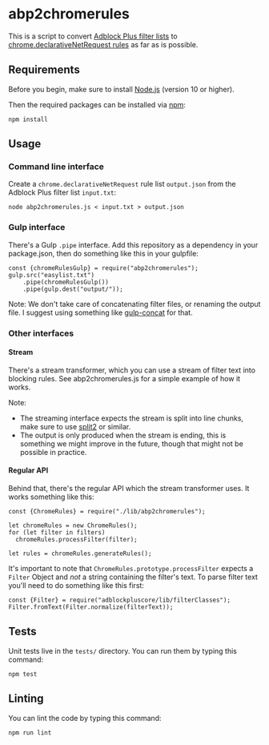 # abp2chromerules

This is a script to convert [Adblock Plus filter lists](https://adblockplus.org/filters)
to [chrome.declarativeNetRequest rules](https://developer.chrome.com/extensions/declarativeNetRequest)
as far as is possible.

## Requirements

Before you begin, make sure to install [Node.js](2) (version 10 or higher).

Then the required packages can be installed via [npm](https://npmjs.org):

    npm install

## Usage

### Command line interface

Create a `chrome.declarativeNetRequest` rule list `output.json` from the
Adblock Plus filter list `input.txt`:

    node abp2chromerules.js < input.txt > output.json

### Gulp interface

There's a Gulp `.pipe` interface. Add this repository as a dependency in
your package.json, then do something like this in your gulpfile:

    const {chromeRulesGulp} = require("abp2chromerules");
    gulp.src("easylist.txt")
        .pipe(chromeRulesGulp())
        .pipe(gulp.dest("output/"));

Note: We don't take care of concatenating filter files, or renaming the output
file. I suggest using something like [gulp-concat](https://www.npmjs.com/package/gulp-concat)
for that.

### Other interfaces

#### Stream

There's a stream transformer, which you can use a stream of filter text into
blocking rules. See abp2chromerules.js for a simple example of how it works.

Note:
 - The streaming interface expects the stream is split into line chunks,
   make sure to use [split2](https://www.npmjs.com/package/gulp-concat) or
   similar.
 - The output is only produced when the stream is ending, this is something we
   might improve in the future, though that might not be possible in practice.

#### Regular API

Behind that, there's the regular API which the stream transformer uses. It works
something like this:

    const {ChromeRules} = require("./lib/abp2chromerules");

    let chromeRules = new ChromeRules();
    for (let filter in filters)
      chromeRules.processFilter(filter);

    let rules = chromeRules.generateRules();

It's important to note that `ChromeRules.prototype.processFilter` expects a
`Filter` Object and _not_ a string containing the filter's text. To parse
filter text you'll need to do something like this first:

    const {Filter} = require("adblockpluscore/lib/filterClasses");
    Filter.fromText(Filter.normalize(filterText));

## Tests

Unit tests live in the `tests/` directory. You can run them by typing this command:

    npm test

## Linting

You can lint the code by typing this command:

    npm run lint

